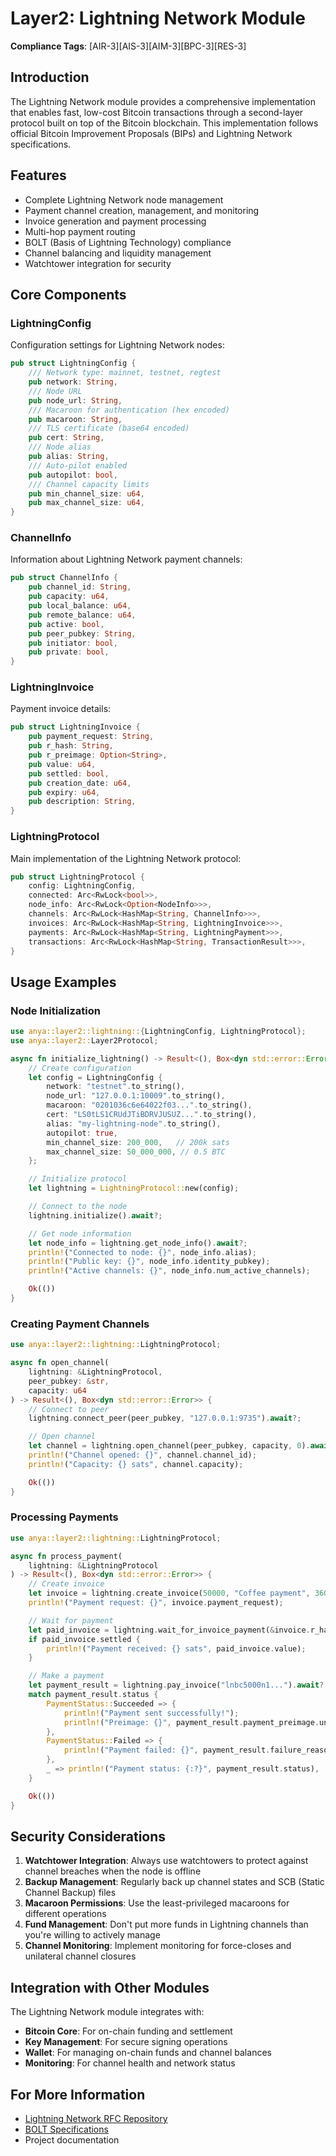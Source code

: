 # Layer2: Lightning Network Module

**Compliance Tags**: [AIR-3][AIS-3][AIM-3][BPC-3][RES-3]

## Introduction

The Lightning Network module provides a comprehensive implementation that enables fast, low-cost Bitcoin transactions through a second-layer protocol built on top of the Bitcoin blockchain. This implementation follows official Bitcoin Improvement Proposals (BIPs) and Lightning Network specifications.

## Features

- Complete Lightning Network node management
- Payment channel creation, management, and monitoring
- Invoice generation and payment processing
- Multi-hop payment routing
- BOLT (Basis of Lightning Technology) compliance
- Channel balancing and liquidity management
- Watchtower integration for security

## Core Components

### LightningConfig

Configuration settings for Lightning Network nodes:

```rust
pub struct LightningConfig {
    /// Network type: mainnet, testnet, regtest
    pub network: String,
    /// Node URL
    pub node_url: String,
    /// Macaroon for authentication (hex encoded)
    pub macaroon: String,
    /// TLS certificate (base64 encoded)
    pub cert: String,
    /// Node alias
    pub alias: String,
    /// Auto-pilot enabled
    pub autopilot: bool,
    /// Channel capacity limits
    pub min_channel_size: u64,
    pub max_channel_size: u64,
}
```

### ChannelInfo

Information about Lightning Network payment channels:

```rust
pub struct ChannelInfo {
    pub channel_id: String,
    pub capacity: u64,
    pub local_balance: u64,
    pub remote_balance: u64,
    pub active: bool,
    pub peer_pubkey: String,
    pub initiator: bool,
    pub private: bool,
}
```

### LightningInvoice

Payment invoice details:

```rust
pub struct LightningInvoice {
    pub payment_request: String,
    pub r_hash: String,
    pub r_preimage: Option<String>,
    pub value: u64,
    pub settled: bool,
    pub creation_date: u64,
    pub expiry: u64,
    pub description: String,
}
```

### LightningProtocol

Main implementation of the Lightning Network protocol:

```rust
pub struct LightningProtocol {
    config: LightningConfig,
    connected: Arc<RwLock<bool>>,
    node_info: Arc<RwLock<Option<NodeInfo>>>,
    channels: Arc<RwLock<HashMap<String, ChannelInfo>>>,
    invoices: Arc<RwLock<HashMap<String, LightningInvoice>>>,
    payments: Arc<RwLock<HashMap<String, LightningPayment>>>,
    transactions: Arc<RwLock<HashMap<String, TransactionResult>>>,
}
```

## Usage Examples

### Node Initialization

```rust
use anya::layer2::lightning::{LightningConfig, LightningProtocol};
use anya::layer2::Layer2Protocol;

async fn initialize_lightning() -> Result<(), Box<dyn std::error::Error>> {
    // Create configuration
    let config = LightningConfig {
        network: "testnet".to_string(),
        node_url: "127.0.0.1:10009".to_string(),
        macaroon: "0201036c6e64022f03...".to_string(),
        cert: "LS0tLS1CRUdJTiBDRVJUSUZ...".to_string(),
        alias: "my-lightning-node".to_string(),
        autopilot: true,
        min_channel_size: 200_000,   // 200k sats
        max_channel_size: 50_000_000, // 0.5 BTC
    };

    // Initialize protocol
    let lightning = LightningProtocol::new(config);

    // Connect to the node
    lightning.initialize().await?;

    // Get node information
    let node_info = lightning.get_node_info().await?;
    println!("Connected to node: {}", node_info.alias);
    println!("Public key: {}", node_info.identity_pubkey);
    println!("Active channels: {}", node_info.num_active_channels);

    Ok(())
}
```

### Creating Payment Channels

```rust
use anya::layer2::lightning::LightningProtocol;

async fn open_channel(
    lightning: &LightningProtocol,
    peer_pubkey: &str,
    capacity: u64
) -> Result<(), Box<dyn std::error::Error>> {
    // Connect to peer
    lightning.connect_peer(peer_pubkey, "127.0.0.1:9735").await?;

    // Open channel
    let channel = lightning.open_channel(peer_pubkey, capacity, 0).await?;
    println!("Channel opened: {}", channel.channel_id);
    println!("Capacity: {} sats", channel.capacity);

    Ok(())
}
```

### Processing Payments

```rust
use anya::layer2::lightning::LightningProtocol;

async fn process_payment(
    lightning: &LightningProtocol
) -> Result<(), Box<dyn std::error::Error>> {
    // Create invoice
    let invoice = lightning.create_invoice(50000, "Coffee payment", 3600).await?;
    println!("Payment request: {}", invoice.payment_request);

    // Wait for payment
    let paid_invoice = lightning.wait_for_invoice_payment(&invoice.r_hash, 300).await?;
    if paid_invoice.settled {
        println!("Payment received: {} sats", paid_invoice.value);
    }

    // Make a payment
    let payment_result = lightning.pay_invoice("lnbc5000n1...").await?;
    match payment_result.status {
        PaymentStatus::Succeeded => {
            println!("Payment sent successfully!");
            println!("Preimage: {}", payment_result.payment_preimage.unwrap());
        },
        PaymentStatus::Failed => {
            println!("Payment failed: {}", payment_result.failure_reason.unwrap());
        },
        _ => println!("Payment status: {:?}", payment_result.status),
    }

    Ok(())
}
```

## Security Considerations

1. **Watchtower Integration**: Always use watchtowers to protect against channel breaches when the node is offline
2. **Backup Management**: Regularly back up channel states and SCB (Static Channel Backup) files
3. **Macaroon Permissions**: Use the least-privileged macaroons for different operations
4. **Fund Management**: Don't put more funds in Lightning channels than you're willing to actively manage
5. **Channel Monitoring**: Implement monitoring for force-closes and unilateral channel closures

## Integration with Other Modules

The Lightning Network module integrates with:

- **Bitcoin Core**: For on-chain funding and settlement
- **Key Management**: For secure signing operations
- **Wallet**: For managing on-chain funds and channel balances
- **Monitoring**: For channel health and network status

## For More Information

- [Lightning Network RFC Repository](https://github.com/lightning/bolts)
- [BOLT Specifications](https://github.com/lightning/bolts/blob/master/00-introduction.md)
- Project documentation
